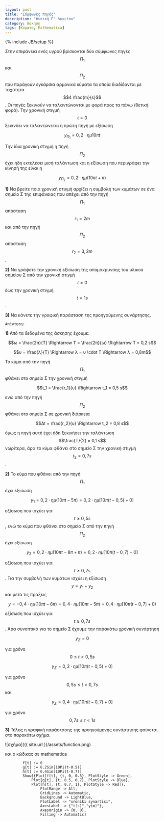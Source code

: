 ```yaml
---
layout: post
title: "Σύμφωνες πηγές"
description: "Φυσική Γ' Λυκείου"
category: Άσκηση
tags: [Κύματα, Mathematica]
---
```

{% include JB/setup %}

Στην επιφάνεια ενός υγρού βρίσκονται δύο σύμφωνες πηγές $$Π_1$$ και $$Π_2$$ που παράγουν εγκάρσια αρμονικά κύματα τα οποία διαδίδονται με ταχύτητα $$4 \frac{m}{s}$$. Οι πηγές ξεκινούν να ταλαντώνονται με φορά προς τα πάνω (θετική φορά). Την χρονική στιγμή $$t=0$$ ξεκινάει να ταλαντώνεται η πρώτη πηγή με εξίσωση

$$y_{Π_1} = 0,2 \cdot ημ10πt$$

Την ίδια χρονική στιγμή η πηγή $$Π_2$$ έχει ήδη εκτελέσει μισή ταλάντωση και η εξίσωση που περιγράφει την κίνησή της είναι η 

$$y_{Π_2} = 0,2 \cdot ημ(10πt+π)$$

**1)** Να βρείτε ποια χρονική στιγμή αρχίζει η συμβολή των κυμάτων σε ένα σημείο Σ της επιφάνειας που απέχει από την πηγή $$Π_1$$ απόσταση $$r_1=2m$$ και από την πηγή $$Π_2$$ απόσταση $$r_2=3,2m$$. 

**2)** Να γράψετε την χρονική εξίσωση της απομάκρυνσης του υλικού σημείου Σ από την χρονική στιγμή $$t=0$$ έως την χρονική στιγμή $$t=1s$$.

**3)** Να κάνετε την γραφική παράσταση της προηγούμενης συνάρτησης.


`Απάντηση:`


**1)** Από τα δεδομένα της άσκησης έχουμε:

$$ω = \frac{2π}{Τ} \Rightarrow T = \frac{2π}{ω} \Rightarrow T = 0,2 s$$

$$υ = \frac{λ}{Τ} \Rightarrow λ = υ \cdot T \Rightarrow λ = 0,8m$$

Το κύμα από την πηγή $$Π_1$$ φθάνει στο σημείο Σ την χρονική στιγμή

$$t_1 = \frac{r_1}{υ} \Rightarrow t_1 = 0,5 s$$

ενώ από την πηγή $$Π_2$$ φθάνει στο σημείο Σ σε χρονική διάρκεια 

$$Δt = \frac{r_2}{υ} \Rightarrow t_2 = 0,8 s$$

όμως η πηγή αυτή έχει ήδη ξεκινήσει την ταλάντωση $$\frac{T}{2} = 0,1 s$$ νωρίτερα, άρα το κύμα φθάνει στο σημείο Σ την χρονική στιγμή $$t_2 = 0,7s$$.

**2)** To κύμα που φθάνει από την πηγή $$Π_1$$ έχει εξίσωση

$$y_1 = 0,2 \cdot ημ(10πt - 5π) = 0,2 \cdot ημ[10π(t-0,5)+0]$$

εξίσωση που ισχύει για $$ t \ge 0,5s$$, ενώ το κύμα που φθάνει στο σημείο Σ από την πηγή $$Π_2$$ έχει εξίσωση

$$y_2 = 0,2 \cdot ημ(10πt - 8π + π) = 0,2 \cdot ημ[10π(t-0,7)+0]$$

εξίσωση που ισχύει για $$ t \ge 0,7s$$. Για την συμβολή των κυμάτων ισχύει η εξίσωση $$y = y_1 + y_2$$ και μετά τις πράξεις

$$y = -0,4 \cdot ημ(10πt -6π) = 0,4 \cdot ημ(10πt - 5π) = 0,4 \cdot ημ[10π(t-0,7)+0)$$

εξίσωση που ισχύει για $$ t \ge 0,7s$$. Άρα συνοπτικά για το σημείο Σ έχουμε την παρακάτω χρονική συνάρτηση

$$y_Σ = 0$$

για χρόνο $$0\le t < 0,5s$$

$$ y_Σ = 0,2 \cdot ημ[10π(t-0,5)+0]$$

για χρόνο $$0,5s \le t < 0,7s $$ και 

$$ y_Σ = 0,4 \cdot ημ[10π(t-0,7)+0]$$

για χρόνο $$0,7s \le t < 1s $$

**3)** Τέλος η γραφική παράστασης της προηγούμενης συνάρτησης φαίνεται στο παρακάτω σχήμα.

![σχήμα]({{ site.url }}/assets/function.png) 

και ο κώδικας σε mathematica

			f[t] := 0
			g[t] := 0.2Sin[10Pi(t-0.5)]
			h[t] := 0.4Sin[10Pi(t-0.7)]
			Show[{Plot[f[t], {t, 0, 0.5}, PlotStyle -> Green], 
 				Plot[g[t], {t, 0.5, 0.7}, PlotStyle -> Blue], 
    			Plot[h[t], {t, 0.7, 1}, PlotStyle -> Red]},
 					PlotRange -> All,
 					GridLines -> Automatic,  
 					Background -> LightBlue, 
 					PlotLabel -> "xroniki synartisi", 
 					AxesLabel -> {"t(s)","y(m)"}, 
 					AxesOrigin -> {0, 0}, 
 					Filling -> Automatic]
